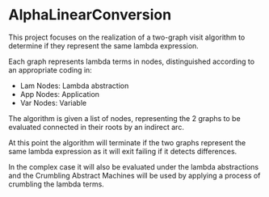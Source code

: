 # AlphaLinearConversion
This project focuses on the realization of a two-graph visit algorithm to determine if they represent the same lambda expression.

Each graph represents lambda terms in nodes, distinguished according to an appropriate coding in:
- Lam Nodes: Lambda abstraction
- App Nodes: Application
- Var Nodes: Variable

The algorithm is given a list of nodes, representing the 2 graphs to be evaluated connected in their roots by an indirect arc.

At this point the algorithm will terminate if the two graphs represent the same lambda expression as it will exit failing if it detects differences.

In the complex case it will also be evaluated under the lambda abstractions and the Crumbling Abstract Machines will be used by applying a process of crumbling the lambda terms.
